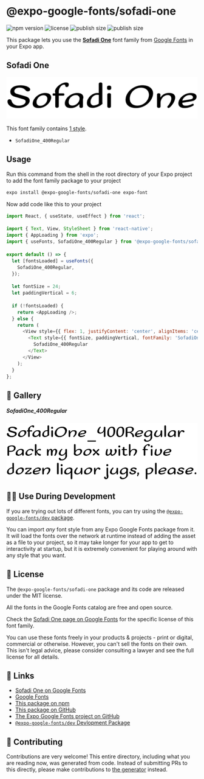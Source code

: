 # @expo-google-fonts/sofadi-one

![npm version](https://flat.badgen.net/npm/v/@expo-google-fonts/sofadi-one)
![license](https://flat.badgen.net/github/license/expo/google-fonts)
![publish size](https://flat.badgen.net/packagephobia/install/@expo-google-fonts/sofadi-one)
![publish size](https://flat.badgen.net/packagephobia/publish/@expo-google-fonts/sofadi-one)

This package lets you use the [**Sofadi One**](https://fonts.google.com/specimen/Sofadi+One) font family from [Google Fonts](https://fonts.google.com/) in your Expo app.

## Sofadi One

![Sofadi One](./font-family.png)

This font family contains [1 style](#-gallery).

- `SofadiOne_400Regular`

## Usage

Run this command from the shell in the root directory of your Expo project to add the font family package to your project
```sh
expo install @expo-google-fonts/sofadi-one expo-font
```

Now add code like this to your project
```js
import React, { useState, useEffect } from 'react';

import { Text, View, StyleSheet } from 'react-native';
import { AppLoading } from 'expo';
import { useFonts, SofadiOne_400Regular } from '@expo-google-fonts/sofadi-one';

export default () => {
  let [fontsLoaded] = useFonts({
    SofadiOne_400Regular,
  });

  let fontSize = 24;
  let paddingVertical = 6;

  if (!fontsLoaded) {
    return <AppLoading />;
  } else {
    return (
      <View style={{ flex: 1, justifyContent: 'center', alignItems: 'center' }}>
        <Text style={{ fontSize, paddingVertical, fontFamily: 'SofadiOne_400Regular' }}>
          SofadiOne_400Regular
        </Text>
      </View>
    );
  }
};

```

## 🔡 Gallery

##### SofadiOne_400Regular
![SofadiOne_400Regular](./SofadiOne_400Regular.ttf.png)


## 👩‍💻 Use During Development

If you are trying out lots of different fonts, you can try using the [`@expo-google-fonts/dev` package](https://github.com/expo/google-fonts/tree/master/font-packages/dev#readme).

You can import *any* font style from any Expo Google Fonts package from it. It will load the fonts
over the network at runtime instead of adding the asset as a file to your project, so it may take longer
for your app to get to interactivity at startup, but it is extremely convenient
for playing around with any style that you want.

## 📖 License

The `@expo-google-fonts/sofadi-one` package and its code are released under the MIT license.

All the fonts in the Google Fonts catalog are free and open source.

Check the [Sofadi One page on Google Fonts](https://fonts.google.com/specimen/Sofadi+One) for the specific license of this font family.

You can use these fonts freely in your products & projects - print or digital, commercial or otherwise. However, you can't sell the fonts on their own. This isn't legal advice, please consider consulting a lawyer and see the full license for all details.

## 🔗 Links

- [Sofadi One on Google Fonts](https://fonts.google.com/specimen/Sofadi+One)
- [Google Fonts](https://fonts.google.com/)
- [This package on npm](https://www.npmjs.com/package/@expo-google-fonts/sofadi-one)
- [This package on GitHub](https://github.com/expo/google-fonts/tree/master/font-packages/sofadi-one)
- [The Expo Google Fonts project on GitHub](https://github.com/expo/google-fonts)
- [`@expo-google-fonts/dev` Devlopment Package](https://github.com/expo/google-fonts/tree/master/font-packages/dev)

## 🤝 Contributing

Contributions are very welcome! This entire directory, including what you are reading now, was generated from code. Instead of submitting PRs to this directly, please make contributions to [the generator](https://github.com/expo/google-fonts/tree/master/packages/generator) instead.
